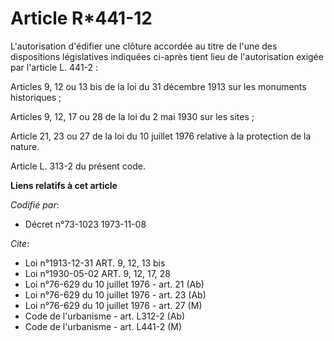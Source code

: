 # Article R*441-12

L'autorisation d'édifier une clôture accordée au titre de l'une des dispositions législatives indiquées ci-après tient lieu
de l'autorisation exigée par l'article L. 441-2 :

Articles 9, 12 ou 13 bis de la loi du 31 décembre 1913 sur les monuments historiques ;

Articles 9, 12, 17 ou 28 de la loi du 2 mai 1930 sur les sites ;

Article 21, 23 ou 27 de la loi du 10 juillet 1976 relative à la protection de la nature.

Article L. 313-2 du présent code.

**Liens relatifs à cet article**

_Codifié par_:

  - Décret n°73-1023 1973-11-08

_Cite_:

  - Loi n°1913-12-31 ART. 9, 12, 13 bis
  - Loi n°1930-05-02 ART. 9, 12, 17, 28
  - Loi n°76-629 du 10 juillet 1976 - art. 21 (Ab)
  - Loi n°76-629 du 10 juillet 1976 - art. 23 (Ab)
  - Loi n°76-629 du 10 juillet 1976 - art. 27 (M)
  - Code de l'urbanisme - art. L312-2 (Ab)
  - Code de l'urbanisme - art. L441-2 (M)
